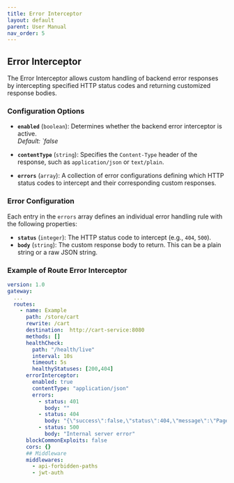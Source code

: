 ```yaml
---
title: Error Interceptor
layout: default
parent: User Manual
nav_order: 5
---
```



## Error Interceptor

The Error Interceptor allows custom handling of backend error responses by intercepting specified HTTP status codes and returning customized response bodies.

### Configuration Options

- **`enabled`** (`boolean`): Determines whether the backend error interceptor is active.  
  *Default: `false*

- **`contentType`** (`string`): Specifies the `Content-Type` header of the response, such as `application/json` or `text/plain`.

- **`errors`** (`array`): A collection of error configurations defining which HTTP status codes to intercept and their corresponding custom responses.

### Error Configuration

Each entry in the `errors` array defines an individual error handling rule with the following properties:

- **`status`** (`integer`): The HTTP status code to intercept (e.g., `404`, `500`).
- **`body`** (`string`): The custom response body to return. This can be a plain string or a raw JSON string.

### Example of Route Error Interceptor

```yaml
version: 1.0
gateway:
  ...
  routes:
    - name: Example
      path: /store/cart
      rewrite: /cart
      destination:  http://cart-service:8080
      methods: []
      healthCheck:
        path: "/health/live"
        interval: 10s
        timeout: 5s
        healthyStatuses: [200,404]
      errorInterceptor:
        enabled: true
        contentType: "application/json"
        errors:
          - status: 401
            body: ""
          - status: 404
            body: "{\"success\":false,\"status\":404,\"message\":\"Page not found\",\"data\":[]}" ## Raw JSON string     
          - status: 500
            body: "Internal server error"
      blockCommonExploits: false
      cors: {}
      ## Middleware
      middlewares:
        - api-forbidden-paths
        - jwt-auth
```
